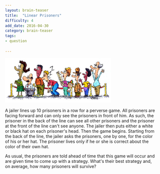 ```yaml
---
layout: brain-teaser
title:  "Linear Prisoners"
difficulty: 4
add_date: 2016-04-30
category: brain-teaser
tags:
- question

---
```


<img src="lined-up.jpg" alt="Lined up" style="width:350px;"/>

A jailer lines up 10 prisoners in a row for a perverse game.  All prisoners are facing forward and can only see the prisoners in front of him.  As such, the prisoner in the back of the line can see all other prisoners and the prisoner at the front of the line can't see anyone.  The jailer then puts either a white or black hat on each prisoner's head.  Then the game begins.  Starting from the back of the line, the jailer asks the prisoners, one by one, for the color of his or her hat.  The prisoner lives only if he or she is correct about the color of their own hat.

As usual, the prisoners are told ahead of time that this game will occur and are given time to come up with a strategy.  What's their best strategy and, on average, how many prisoners will survive?


